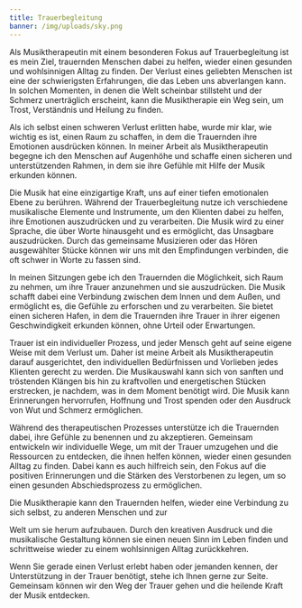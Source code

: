 ```yaml
---
title: Trauerbegleitung
banner: /img/uploads/sky.png
---
```


Als Musiktherapeutin mit einem besonderen Fokus auf Trauerbegleitung ist es mein Ziel, trauernden Menschen dabei zu helfen, wieder einen gesunden und wohlsinnigen Alltag zu finden. Der Verlust eines geliebten Menschen ist eine der schwierigsten Erfahrungen, die das Leben uns abverlangen kann. In solchen Momenten, in denen die Welt scheinbar stillsteht und der Schmerz unerträglich erscheint, kann die Musiktherapie ein Weg sein, um Trost, Verständnis und Heilung zu finden.

Als ich selbst einen schweren Verlust erlitten habe, wurde mir klar, wie wichtig es ist, einen Raum zu schaffen, in dem die Trauernden ihre Emotionen ausdrücken können. In meiner Arbeit als Musiktherapeutin begegne ich den Menschen auf Augenhöhe und schaffe einen sicheren und unterstützenden Rahmen, in dem sie ihre Gefühle mit Hilfe der Musik erkunden können.

Die Musik hat eine einzigartige Kraft, uns auf einer tiefen emotionalen Ebene zu berühren. Während der Trauerbegleitung nutze ich verschiedene musikalische Elemente und Instrumente, um den Klienten dabei zu helfen, ihre Emotionen auszudrücken und zu verarbeiten. Die Musik wird zu einer Sprache, die über Worte hinausgeht und es ermöglicht, das Unsagbare auszudrücken. Durch das gemeinsame Musizieren oder das Hören ausgewählter Stücke können wir uns mit den Empfindungen verbinden, die oft schwer in Worte zu fassen sind.

In meinen Sitzungen gebe ich den Trauernden die Möglichkeit, sich Raum zu nehmen, um ihre Trauer anzunehmen und sie auszudrücken. Die Musik schafft dabei eine Verbindung zwischen dem Innen und dem Außen, und ermöglicht es, die Gefühle zu erforschen und zu verarbeiten. Sie bietet einen sicheren Hafen, in dem die Trauernden ihre Trauer in ihrer eigenen Geschwindigkeit erkunden können, ohne Urteil oder Erwartungen.

Trauer ist ein individueller Prozess, und jeder Mensch geht auf seine eigene Weise mit dem Verlust um. Daher ist meine Arbeit als Musiktherapeutin darauf ausgerichtet, den individuellen Bedürfnissen und Vorlieben jedes Klienten gerecht zu werden. Die Musikauswahl kann sich von sanften und tröstenden Klängen bis hin zu kraftvollen und energetischen Stücken erstrecken, je nachdem, was in dem Moment benötigt wird. Die Musik kann Erinnerungen hervorrufen, Hoffnung und Trost spenden oder den Ausdruck von Wut und Schmerz ermöglichen.

Während des therapeutischen Prozesses unterstütze ich die Trauernden dabei, ihre Gefühle zu benennen und zu akzeptieren. Gemeinsam entwickeln wir individuelle Wege, um mit der Trauer umzugehen und die Ressourcen zu entdecken, die ihnen helfen können, wieder einen gesunden Alltag zu finden. Dabei kann es auch hilfreich sein, den Fokus auf die positiven Erinnerungen und die Stärken des Verstorbenen zu legen, um so einen gesunden Abschiedsprozess zu ermöglichen.

Die Musiktherapie kann den Trauernden helfen, wieder eine Verbindung zu sich selbst, zu anderen Menschen und zur

 Welt um sie herum aufzubauen. Durch den kreativen Ausdruck und die musikalische Gestaltung können sie einen neuen Sinn im Leben finden und schrittweise wieder zu einem wohlsinnigen Alltag zurückkehren.

Wenn Sie gerade einen Verlust erlebt haben oder jemanden kennen, der Unterstützung in der Trauer benötigt, stehe ich Ihnen gerne zur Seite. Gemeinsam können wir den Weg der Trauer gehen und die heilende Kraft der Musik entdecken.